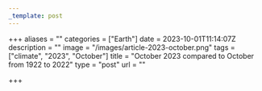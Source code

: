 ```yaml
---
_template: post
---
```



+++
aliases = ""
categories = ["Earth"]
date = 2023-10-01T11:14:07Z
description = ""
image = "/images/article-2023-october.png"
tags = ["climate", "2023", "October"]
title = "October 2023 compared to October from 1922 to 2022"
type = "post"
url = ""

+++
